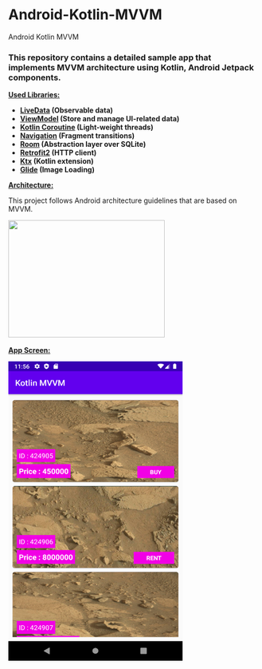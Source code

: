 # Android-Kotlin-MVVM
Android Kotlin MVVM

<!-- #######  THIS IS A COMMENT - Visible only in the source editor #########-->
<h3><strong>This repository contains a detailed sample app that implements MVVM architecture using Kotlin, Android Jetpack components.</strong></h3>
<p><span style="text-decoration: underline;"><strong>Used Libraries:</strong></span></p>
<ul>
<li><strong><a href="https://developer.android.com/topic/libraries/architecture/livedata">LiveData</a> (Observable data)</strong></li>
<li><strong><a href="https://developer.android.com/topic/libraries/architecture/viewmodel">ViewModel</a> (Store and manage UI-related data)</strong></li>
<li><strong><a href="https://github.com/Kotlin/kotlinx.coroutines">Kotlin Coroutine</a> (Light-weight threads)</strong></li>
<li><strong><a href="https://developer.android.com/topic/libraries/architecture/navigation/">Navigation</a> (Fragment transitions)</strong></li>
<li><strong><a href="https://developer.android.com/topic/libraries/architecture/room">Room</a> (Abstraction layer over SQLite)</strong></li>
<li><strong><a href="https://github.com/square/retrofit">Retrofit2</a> (HTTP client)</strong></li>
<li><strong><a href="https://developer.android.com/kotlin/ktx">Ktx</a> (Kotlin extension)</strong></li>
<li><strong><a href="https://github.com/bumptech/glide">Glide</a> (Image Loading)</strong></li>
</ul>
<p><span style="text-decoration: underline;"><strong>Architecture:</strong></span></p>
<p>This project follows Android architecture guidelines that are based on MVVM.</p>
<p><img src="https://developer.android.com/topic/libraries/architecture/images/final-architecture.png" alt="" width="314" height="235" /></p>
<p><span style="text-decoration: underline;"><strong>App Screen:</strong></span></p>
<img src="image/demo_app_screen.png" width=350 height=600>
